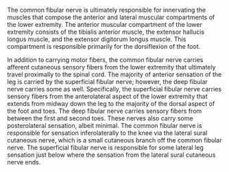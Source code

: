 The common fibular nerve is ultimately responsible for innervating the muscles that compose the anterior and lateral muscular compartments of the lower extremity. The anterior muscular compartment of the lower extremity consists of the tibialis anterior muscle, the extensor hallucis longus muscle, and the extensor digitorum longus muscle. This compartment is responsible primarily for the dorsiflexion of the foot.

In addition to carrying motor fibers, the common fibular nerve carries afferent cutaneous sensory fibers from the lower extremity that ultimately travel proximally to the spinal cord. The majority of anterior sensation of the leg is carried by the superficial fibular nerve; however, the deep fibular nerve carries some as well. Specifically, the superficial fibular nerve carries sensory fibers from the anterolateral aspect of the lower extremity that extends from midway down the leg to the majority of the dorsal aspect of the foot and toes. The deep fibular nerve carries sensory fibers from between the first and second toes. These nerves also carry some posterolateral sensation, albeit minimal. The common fibular nerve is responsible for sensation inferolaterally to the knee via the lateral sural cutaneous nerve, which is a small cutaneous branch off the common fibular nerve. The superficial fibular nerve is responsible for some lateral leg sensation just below where the sensation from the lateral sural cutaneous nerve ends.